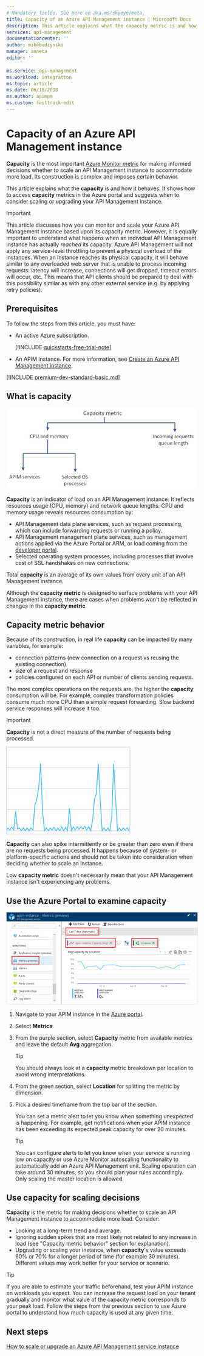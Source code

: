 ```yaml
---
# Mandatory fields. See more on aka.ms/skyeye/meta.
title: Capacity of an Azure API Management instance | Microsoft Docs
description: This article explains what the capacity metric is and how to make informed decisions whether to scale an Azure API Management instance.
services: api-management
documentationcenter: ''
author: mikebudzynski
manager: anneta
editor: ''

ms.service: api-management
ms.workload: integration
ms.topic: article
ms.date: 06/18/2018
ms.author: apimpm
ms.custom: fasttrack-edit
---
```


# Capacity of an Azure API Management instance

**Capacity** is the most important [Azure Monitor metric](api-management-howto-use-azure-monitor.md#view-metrics-of-your-apis) for making informed decisions whether to scale an API Management instance to accommodate more load. Its construction is complex and imposes certain behavior.

This article explains what the **capacity** is and how it behaves. It shows how to access **capacity** metrics in the Azure portal and suggests when to consider scaling or upgrading your API Management instance.

> [!IMPORTANT]
> This article discusses how you can monitor and scale your Azure API Management instance based upon its capacity metric. However, it is equally important to understand what happens when an individual API Management instance has actually *reached* its capacity. Azure API Management will not apply any service-level throttling to prevent a physical overload of the instances. When an instance reaches its physical capacity, it will behave similar to any overloaded web server that is unable to process incoming requests: latency will increase, connections will get dropped, timeout errors will occur, etc. This means that API clients should be prepared to deal with this possibility similar as with any other external service (e.g. by applying retry policies).

## Prerequisites

To follow the steps from this article, you must have:

+ An active Azure subscription.

    [!INCLUDE [quickstarts-free-trial-note](../../includes/quickstarts-free-trial-note.md)]

+ An APIM instance. For more information, see [Create an Azure API Management instance](get-started-create-service-instance.md).

[!INCLUDE [premium-dev-standard-basic.md](../../includes/api-management-availability-premium-dev-standard-basic.md)]

## What is capacity

![Capacity metric](./media/api-management-capacity/capacity-ingredients.png)

**Capacity** is an indicator of load on an API Management instance. It reflects resources usage (CPU, memory) and network queue lengths. CPU and memory usage reveals resources consumption by:

+ API Management data plane services, such as request processing, which can include forwarding requests or running a policy.
+ API Management management plane services, such as management actions applied via the Azure Portal or ARM, or load coming from the [developer portal](api-management-howto-developer-portal.md).
+ Selected operating system processes, including processes that involve cost of SSL handshakes on new connections.

Total **capacity** is an average of its own values from every unit of an API Management instance.

Although the **capacity metric** is designed to surface problems with your API Management instance, there are cases when problems won't be reflected in changes in the **capacity metric**.

## Capacity metric behavior

Because of its construction, in real life **capacity** can be impacted by many variables, for example:

+ connection patterns (new connection on a request vs reusing the existing connection)
+ size of a request and response
+ policies configured on each API or number of clients sending requests.

The more complex operations on the requests are, the higher the **capacity** consumption will be. For example, complex transformation policies consume much more CPU than a simple request forwarding. Slow backend service responses will increase it too.

> [!IMPORTANT]
> **Capacity** is not a direct measure of the number of requests being processed.

![Capacity metric spikes](./media/api-management-capacity/capacity-spikes.png)

**Capacity** can also spike intermittently or be greater than zero even if there are no requests being processed. It happens because of system- or platform-specific actions and should not be taken into consideration when deciding whether to scale an instance.

Low **capacity metric** doesn't necessarily mean that your API Management instance isn't experiencing any problems.
  
## Use the Azure Portal to examine capacity
  
![Capacity metric](./media/api-management-capacity/capacity-metric.png)  

1. Navigate to your APIM instance in the [Azure portal](https://portal.azure.com/).
2. Select **Metrics**.
3. From the purple section, select **Capacity** metric from available metrics and leave the default **Avg** aggregation.

    > [!TIP]
    > You should always look at a **capacity** metric breakdown per location to avoid wrong interpretations.

4. From the green section, select **Location** for splitting the metric by dimension.
5. Pick a desired timeframe from the top bar of the section.

    You can set a metric alert to let you know when something unexpected is happening. For example, get notifications when your APIM instance has been exceeding its expected peak capacity for over 20 minutes.

    >[!TIP]
    > You can configure alerts to let you know when your service is running low on capacity or use Azure Monitor autoscaling functionality to automatically add an Azure API Management unit. Scaling operation can take around 30 minutes, so you should plan your rules accordingly.  
    > Only scaling the master location is allowed.

## Use capacity for scaling decisions

**Capacity** is the metric for making decisions whether to scale an API Management instance to accommodate more load. Consider:

+ Looking at a long-term trend and average.
+ Ignoring sudden spikes that are most likely not related to any increase in load (see "Capacity metric behavior" section for explanation).
+ Upgrading or scaling your instance, when **capacity**'s value exceeds 60% or 70% for a longer period of time (for example 30 minutes). Different values may work better for your service or scenario.

>[!TIP]  
> If you are able to estimate your traffic beforehand, test your APIM instance on workloads you expect. You can increase the request load on your tenant gradually and monitor what value of the capacity metric corresponds to your peak load. Follow the steps from the previous section to use Azure portal to understand how much capacity is used at any given time.

## Next steps

[How to scale or upgrade an Azure API Management service instance](upgrade-and-scale.md)